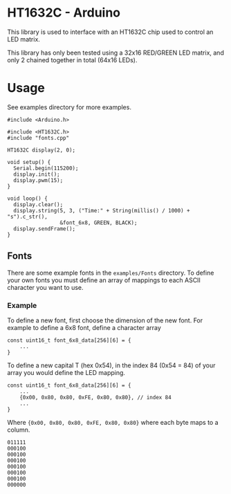 # HT1632C - Arduino

This library is used to interface with an HT1632C chip used to control an LED matrix.

This library has only been tested using a 32x16 RED/GREEN LED matrix, and only 2 chained together in total (64x16 LEDs).

# Usage

See examples directory for more examples.

```
#include <Arduino.h>

#include <HT1632C.h>
#include "fonts.cpp"

HT1632C display(2, 0);

void setup() {
  Serial.begin(115200);
  display.init();
  display.pwm(15);
}

void loop() {
  display.clear();
  display.string(5, 3, ("Time:" + String(millis() / 1000) + "s").c_str(),
                 &font_6x8, GREEN, BLACK);
  display.sendFrame();
}
```

## Fonts

There are some example fonts in the `examples/Fonts` directory.
To define your own fonts you must define an array of mappings to each ASCII character you want to use.

### Example

To define a new font, first choose the dimension of the new font. For example to define a 6x8 font, define a character array
```
const uint16_t font_6x8_data[256][6] = {
    ...
}
```

To define a new capital T (hex 0x54), in the index 84 (0x54 = 84) of your array you would define the LED mapping.

```
const uint16_t font_6x8_data[256][6] = {
    ...
    {0x00, 0x80, 0x80, 0xFE, 0x80, 0x80}, // index 84
    ...
}
```

Where `{0x00, 0x80, 0x80, 0xFE, 0x80, 0x80}` where each byte maps to a column.

```
011111
000100
000100
000100
000100
000100
000100
000000
```


